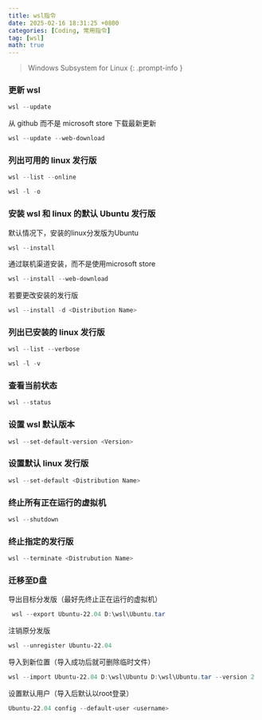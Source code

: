 ```yaml
---
title: wsl指令
date: 2025-02-16 18:31:25 +0800
categories: [Coding, 常用指令]
tag: [wsl]
math: true
---
```


> Windows Subsystem for Linux
{: .prompt-info }

### 更新 wsl

```powershell
wsl --update
```

从 github 而不是 microsoft store 下载最新更新

```powershell
wsl --update --web-download
```

### 列出可用的 linux 发行版

```powershell
wsl --list --online
```

```powershell
wsl -l -o
```

### 安装 wsl 和 linux 的默认 Ubuntu 发行版

默认情况下，安装的linux分发版为Ubuntu

```powershell
wsl --install
```

通过联机渠道安装，而不是使用microsoft store

```powershell
wsl --install --web-download
```

若要更改安装的发行版

```powershell
wsl --install -d <Distribution Name>
```

### 列出已安装的 linux 发行版

```powershell
wsl --list --verbose
```

```powershell
wsl -l -v
```

### 查看当前状态

```powershell
wsl --status
```

### 设置 wsl 默认版本

```powershell
wsl --set-default-version <Version>
```

### 设置默认 linux 发行版


```powershell
wsl --set-default <Distribution Name>
```

### 终止所有正在运行的虚拟机

```powershell
wsl --shutdown
```

### 终止指定的发行版

```powershell
wsl --terminate <Distrubution Name>
```


### 迁移至D盘

导出目标分发版（最好先终止正在运行的虚拟机）

```powershell
 wsl --export Ubuntu-22.04 D:\wsl\Ubuntu.tar
```

注销原分发版

```powershell
wsl --unregister Ubuntu-22.04
```

导入到新位置（导入成功后就可删除临时文件）

```powershell
wsl --import Ubuntu-22.04 D:\wsl\Ubuntu D:\wsl\Ubuntu.tar --version 2
```

设置默认用户（导入后默认以root登录）

```powershell
Ubuntu-22.04 config --default-user <username>
```

